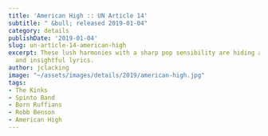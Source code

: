 ```yaml
---
title: 'American High :: UN Article 14'
subtitle: " &bull; released 2019-01-04"
category: details
publishDate: '2019-01-04'
slug: un-article-14-american-high
excerpt: These lush harmonies with a sharp pop sensibility are hiding a set of biting
  and insightful lyrics.
author: jclacking
image: "~/assets/images/details/2019/american-high.jpg"
tags:
- The Kinks
- Spinto Band
- Born Ruffians
- Robb Benson
- American High
---
```


